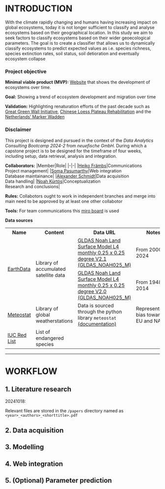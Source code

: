 # __INTRODUCTION__

With the climate rapidly changing and humans having increasing impact on global ecosystems, today it is not longer sufficient to classify and analyse ecosystems based on their geographical location. In this study we aim to seek factors to classify ecosystems based on their wider geoecological parameters. The goal is to create a classifier that allows us to dynamically classify ecosystems to predict expected values as i.e. species richness, species extinction rates, soil status, soil detioration and eventually ecosystem collapse <br>

### Project objective

**Minimal viable product (MVP):** [Website](link.to.website) that shows the development of ecosystems over time.

**Goal:** Showing a trend of ecosystem development and migration over time

**Validation:** Highlighting renaturation efforts of the past decade such as [Great Green Wall Initiative](https://www.unccd.int/our-work/ggwi), [Chinese Loess Plateau Rehabilitation](https://sustainabledevelopment.un.org/content/dsd/dsd_aofw_mg/mg_success_stories/csd8/SARD-16.htm) and the [Netherlands’ Marker Wadden](https://www.ecoshape.org/en/cases/marker-wadden/)



### Disclaimer

This project is designed and pursued in the context of the *Data Analytics Consulting Bootcamp 2024-2* from *neuefische GmbH*. During which a capstone project is to be designed for the timeframe of four weeks, including setup, data retrieval, analysis and integration.

**Collaborators:** 
|Member|Role|
|-|-|
|[Heiko Främbs](https://github.com/HeikoFrae)|Communications <br> Project management|
|[Soma	Pasumarthy](https://github.com/pasumaso/pasumaso)|Web integration <br> Database maintainance|
|[Alexander Schmidt](https://github.com/aschmidtphil/aschmidtphil)|Data acquisition <br> Data handling|
|[Noah Kürtös](https://github.com/NoahKuertoes)|Conceptualization <br> Research and conclusions|

**Rules:** Collabotors ought to work in independent branches and merge into main need to be approved by at least one other collabotor

**Tools:** For team communications this [miro board](https://miro.com/app/board/uXjVLRd7MDI=/?share_link_id=695364651737) is used

**Data sources**
<table>
  <tr>
    <th>Name</th>
    <th>Content</th>
    <th>Data URL</th>
    <th>Notes</th>
  </tr>
  <tr>
    <td rowspan="2"><a href="https://www.earthdata.nasa.gov/">EarthData</a></td>
    <td rowspan="2">Library of accumulated satellite data</td>
    <td><a href="https://disc.gsfc.nasa.gov/datasets/GLDAS_NOAH025_M_2.1/summary">GLDAS Noah Land Surface Model L4 monthly 0.25 x 0.25 degree V2.1 (GLDAS_NOAH025_M)</a></td>
    <td>From 2000-2024</td>
  </tr>
  <tr>
    <td><a href="https://disc.gsfc.nasa.gov/datasets/GLDAS_NOAH025_M_2.0/summary">GLDAS Noah Land Surface Model L4 monthly 0.25 x 0.25 degree V2.0 (GLDAS_NOAH025_M)</a></td>
    <td>From 1948-2014</td>
  </tr>
  <tr>
    <td><a href="https://www.meteostat.net/">Meteostat</a></td>
    <td>Library of global weatherstations</td>
    <td>Data is sourced through the python library <code>meteostat</code> <a href=https://meteostat.net/en/blog/analyze-historical-weather-data-python>(documentation)</a></td>
    <td>Representation bias towards EU and NA</td>
  </tr>
  <tr>
    <td><a href="https://www.iucnredlist.org/">IUC Red List</a></td>
    <td>List of endangered species</td>
    <td></td>
    <td></td>
  </tr>
</table>

---

# __WORKFLOW__

## 1. Literature research

20241018: 

Relevant files are stored in the `/papers` directory named as `<year>_<authors>_<shorttitle>.pdf` 


## 2. Data acquisition

## 3. Modelling 

## 4. Web integration

## 5. (Optional) Parameter prediction


